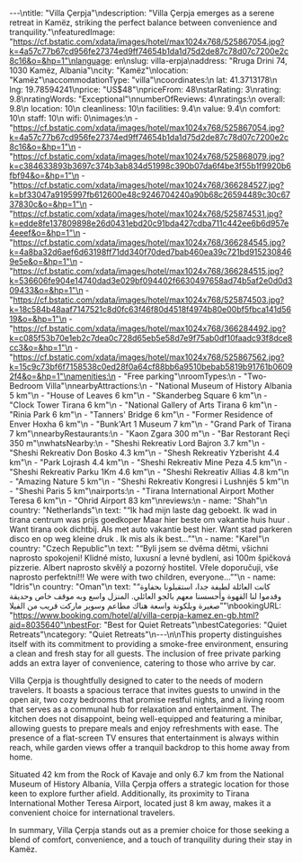 ---\ntitle: "Villa Çerpja"\ndescription: "Villa Çerpja emerges as a serene retreat in Kamëz, striking the perfect balance between convenience and tranquility."\nfeaturedImage: "https://cf.bstatic.com/xdata/images/hotel/max1024x768/525867054.jpg?k=4a57c77b67cd956fe27374ed9ff74654b1da1d75d2de87c78d07c7200e2c8c16&o=&hp=1"\nlanguage: en\nslug: villa-erpja\naddress: "Rruga Drini 74, 1030 Kamëz, Albania"\ncity: "Kamëz"\nlocation: "Kamëz"\naccommodationType: "villa"\ncoordinates:\n  lat: 41.3713178\n  lng: 19.78594241\nprice: "US$48"\npriceFrom: 48\nstarRating: 3\nrating: 9.8\nratingWords: "Exceptional"\nnumberOfReviews: 4\nratings:\n  overall: 9.8\n  location: 10\n  cleanliness: 10\n  facilities: 9.4\n  value: 9.4\n  comfort: 10\n  staff: 10\n  wifi: 0\nimages:\n  - "https://cf.bstatic.com/xdata/images/hotel/max1024x768/525867054.jpg?k=4a57c77b67cd956fe27374ed9ff74654b1da1d75d2de87c78d07c7200e2c8c16&o=&hp=1"\n  - "https://cf.bstatic.com/xdata/images/hotel/max1024x768/525868079.jpg?k=c384633893b3697c374b3ab834d51998c390b07da6f4be3f55b1f9920b6fbf94&o=&hp=1"\n  - "https://cf.bstatic.com/xdata/images/hotel/max1024x768/366284527.jpg?k=bf33047a9195997fb612600e48c9246704240a90b68c26594489c30c6737830c&o=&hp=1"\n  - "https://cf.bstatic.com/xdata/images/hotel/max1024x768/525874531.jpg?k=edde8fe137809898e26d0431ebd20c91bda427cdba711c442ee6b6d957e4eeef&o=&hp=1"\n  - "https://cf.bstatic.com/xdata/images/hotel/max1024x768/366284545.jpg?k=4a8ba32d6aef6d63198ff71dd340f70ded7bab460ea39c721bd9152308469e5e&o=&hp=1"\n  - "https://cf.bstatic.com/xdata/images/hotel/max1024x768/366284515.jpg?k=536606fe904e14740dad3e029bf094402f6630497658ad74b5af2e0d0d309433&o=&hp=1"\n  - "https://cf.bstatic.com/xdata/images/hotel/max1024x768/525874503.jpg?k=18c584b48aaf7147521c8d0fc63f46f80d4518f4974b80e00bf5fbca141d5619&o=&hp=1"\n  - "https://cf.bstatic.com/xdata/images/hotel/max1024x768/366284492.jpg?k=c085f53b70e1eb2c7dea0c728d65eb5e58d7e9f75ab0df10faadc93f8dce8cc3&o=&hp=1"\n  - "https://cf.bstatic.com/xdata/images/hotel/max1024x768/525867562.jpg?k=15c9c73bf6f7158538c0ed28f0a64cf88bb6a9510bebab5819b91761b06092f4&o=&hp=1"\namenities:\n  - "Free parking"\nroomTypes:\n  - "Two-Bedroom Villa"\nnearbyAttractions:\n  - "National Museum of History Albania 5 km"\n  - "House of Leaves 6 km"\n  - "Skanderbeg Square 6 km"\n  - "Clock Tower Tirana 6 km"\n  - "National Gallery of Arts Tirana 6 km"\n  - "Rinia Park 6 km"\n  - "Tanners' Bridge 6 km"\n  - "Former Residence of Enver Hoxha 6 km"\n  - "Bunk'Art 1 Museum 7 km"\n  - "Grand Park of Tirana 7 km"\nnearbyRestaurants:\n  - "Kaon Zgara 300 m"\n  - "Bar Restorant Reçi 350 m"\nwhatsNearby:\n  - "Sheshi Rekreativ Lord Bajron 3.7 km"\n  - "Sheshi Rekreativ Don Bosko 4.3 km"\n  - "Shesh Rekreativ Yzberisht 4.4 km"\n  - "Park Lojrash 4.4 km"\n  - "Sheshi Rekreativ Mine Peza 4.5 km"\n  - "Sheshi Rekreativ Parku 1Km 4.6 km"\n  - "Sheshi Rekreativ Allias 4.8 km"\n  - "Amazing Nature 5 km"\n  - "Sheshi Rekreativ Kongresi i Lushnjës 5 km"\n  - "Sheshi Paris 5 km"\nairports:\n  - "Tirana International Airport Mother Teresa 6 km"\n  - "Ohrid Airport 83 km"\nreviews:\n  - name: "Shah"\n    country: "Netherlands"\n    text: "“Ik had mijn laste dag geboekt. Ik wad in tirana centrum was prijs goedkoper Maar hier beste om vakantie huis huur . Want tirana ook dichtbij. Als met auto vakantie best hier. Want stad parkeren disco en op weg kleine druk .
Ik mis als ik best...”"\n  - name: "Karel"\n    country: "Czech Republic"\n    text: "“Byli jsem se dvěma dětmi, všichni naprosto spokojeni! Klidné místo, luxusní a levné bydlení, asi 100m špičková pizzerie. Albert naprosto skvělý a pozorný hostitel. Vřele doporučuji, vše naprosto perfektní!!!
We were with two children, everyone...”"\n  - name: "Idris"\n    country: "Oman"\n    text: "“كانت العائلة لطيفة جدا، استقبلونا بحفاوة وقدموا لنا القهوة وأحسسنا معهم بالجو العائلي.
المنزل واسع وبه موقف خاص وحديقة صغيرة وبلكونة واسعة
هناك مطاعم وسوبر ماركت قريب من الفيلا”"\nbookingURL: "https://www.booking.com/hotel/al/villa-cerpja-kamez.en-gb.html?aid=8035640"\nbestFor: "Best for Quiet Retreats"\nbestCategories: "Quiet Retreats"\ncategory: "Quiet Retreats"\n---\n\nThis property distinguishes itself with its commitment to providing a smoke-free environment, ensuring a clean and fresh stay for all guests. The inclusion of free private parking adds an extra layer of convenience, catering to those who arrive by car.

Villa Çerpja is thoughtfully designed to cater to the needs of modern travelers. It boasts a spacious terrace that invites guests to unwind in the open air, two cozy bedrooms that promise restful nights, and a living room that serves as a communal hub for relaxation and entertainment. The kitchen does not disappoint, being well-equipped and featuring a minibar, allowing guests to prepare meals and enjoy refreshments with ease. The presence of a flat-screen TV ensures that entertainment is always within reach, while garden views offer a tranquil backdrop to this home away from home.

Situated 42 km from the Rock of Kavaje and only 6.7 km from the National Museum of History Albania, Villa Çerpja offers a strategic location for those keen to explore further afield. Additionally, its proximity to Tirana International Mother Teresa Airport, located just 8 km away, makes it a convenient choice for international travelers.

In summary, Villa Çerpja stands out as a premier choice for those seeking a blend of comfort, convenience, and a touch of tranquility during their stay in Kamëz.